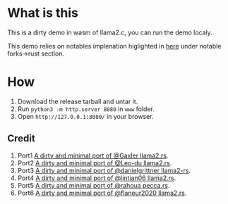 
# What is this
This is a dirty demo in wasm of llama2.c, you can run the demo localy.

This demo relies on notables implenation higlighted in [here](https://github.com/karpathy/llama2.c) under notable forks->rust section.

# How
1) Download the release tarball and untar it.
2) Run `python3 -m http.server 8080` in `www` folder.
3) Open `http://127.0.0.1:8080/` in your browser.

## Credit
1. Port1 [A dirty and minimal port of @Gaxler llama2.rs](https://github.com/mtb0x1/llama2.rs.wasm/blob/main/port1/README.md).
2. Port2 [A dirty and minimal port of @Leo-du llama2.rs](https://github.com/mtb0x1/llama2.rs.wasm/blob/main/port2/README.md).
3. Port3 [ A dirty and minimal port of @danielgrittner llama2-rs](https://github.com/mtb0x1/llama2.rs.wasm/blob/main/port3/README.md).
3. Port4 [ A dirty and minimal port of @lintian06 llama2.rs](https://github.com/mtb0x1/llama2.rs.wasm/blob/main/port4/README.md).
3. Port5 [ A dirty and minimal port of @rahoua pecca.rs](https://github.com/mtb0x1/llama2.rs.wasm/blob/main/port5/README.md).
3. Port6 [ A dirty and minimal port of @flaneur2020 llama2.rs](https://github.com/mtb0x1/llama2.rs.wasm/blob/main/port6/README.md).